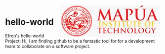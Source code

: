 <img src="mapua_logo.jpg" align="right"/>

# hello-world
Efren's hello-world Project: 
Hi, I am finding github to be a fantastic tool for for a development team to collaborate on a software project.
